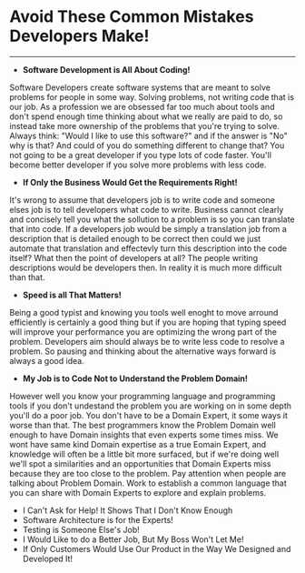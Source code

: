 # Avoid These Common Mistakes Developers Make!
---
 - **Software Development is All About Coding!**

Software Developers create software systems that are meant to solve problems for people in some way. Solving problems, not writing code that is our job. As a profession we are obsessed far too much about tools and don't spend enough time thinking about what we really are paid to do, so instead take more ownership of the problems that you're trying to solve. Always think: "Would I like to use this software?" and if the answer is "No" why is that? And could of you do something different to change that? You not going to be a great developer if you type lots of code faster. You'll become better developer if you solve more problems with less code.

 - **If Only the Business Would Get the Requirements Right!**
 
It's wrong to assume that developers job is to write code and someone elses job is to tell developers what code to write. Business cannot clearly and concisely tell you what the sollution to a problem is so you can translate that into code. If a developers job would be simply a translation job from a description that is detailed enough to be correct then could we just automate that translation and effectevly turn this description into the code itself? What then the point of developers at all? The people writing descriptions would be developers then. In reality it is much more difficult than that.
 
 - **Speed is all That Matters!**

Being a good typist and knowing you tools well enoght to move arround efficiently is certainly a good thing but if you are hoping that typing speed will improve your performance you are optimizing the wrong part of the problem. Developers aim should always be to write less code to resolve a problem. So pausing and thinking about the alternative ways forward is always a good idea.

 - **My Job is to Code Not to Understand the Problem Domain!**

However well you know your programming language and programming tools if you don't undestand the problem you are working on in some depth you'll do a poor job. You don't have to be a Domain Expert, it some ways it worse than that. The best programmers know the Problem Domain well enough to have Domain insights that even experts some times miss. We wont have same kind Domain expertise as a true Eomain Expert, and knowledge will often be a little bit more surfaced, but if we're doing well we'll spot a similarities and an opportunities that Domain Experts miss because they are too close to the problem. Pay attention when people are talking about Problem Domain. Work to establish a common language that you can share with Domain Experts to explore and explain problems.

 - I Can't Ask for Help! It Shows That I Don't Know Enough
 - Software Architecture is for the Experts!
 - Testing is Someone Else's Job!
 - I Would Like to do a Better Job, But My Boss Won't Let Me!
 - If Only Customers Would Use Our Product in the Way We Designed and Developed It!
